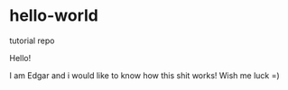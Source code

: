 # hello-world
tutorial repo

Hello!

I am Edgar and i would like to know how this shit works! Wish me luck =)
